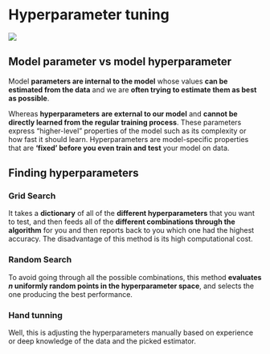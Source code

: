 # Hyperparameter tuning

![](https://media.giphy.com/media/zZe6jL6FSQm08/giphy.gif)

## Model parameter vs model hyperparameter

Model **parameters are internal to the model** whose values **can be estimated from the data** and we are **often trying to estimate them as best as possible**.&#x20;

Whereas **hyperparameters** **are external to our model** and **cannot be directly learned from the regular training process**. These parameters express “higher-level” properties of the model such as its complexity or how fast it should learn. Hyperparameters are model-specific properties that are **‘fixed’ before you even train and test** your model on data.

## Finding hyperparameters

### **Grid Search**

It takes a **dictionary** of all of the **different hyperparameters** that you want to test, and then feeds all of the **different combinations through the algorithm** for you and then reports back to you which one had the highest accuracy. The disadvantage of this method is its high computational cost.

### Random Search

To avoid going through all the possible combinations, this method **evaluates **_**n**_** uniformly random points in the hyperparameter space**, and selects the one producing the best performance.

### Hand tunning

Well, this is adjusting the hyperparameters manually based on experience or deep knowledge of the data and the picked estimator.

